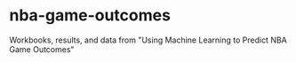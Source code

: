 # nba-game-outcomes
Workbooks, results, and data from "Using Machine Learning to Predict NBA Game Outcomes"
